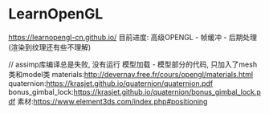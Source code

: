 # LearnOpenGL

https://learnopengl-cn.github.io/
目前进度: 高级OPENGL - 帧缓冲 - 后期处理(渲染到纹理还有些不理解)

// assimp库编译总是失败, 没有运行 模型加载 - 模型部分的代码, 只加入了mesh类和model类
materials:http://devernay.free.fr/cours/opengl/materials.html
quaternion:https://krasjet.github.io/quaternion/quaternion.pdf
bonus_gimbal_lock:https://krasjet.github.io/quaternion/bonus_gimbal_lock.pdf
素材:https://www.element3ds.com/index.php#positioning